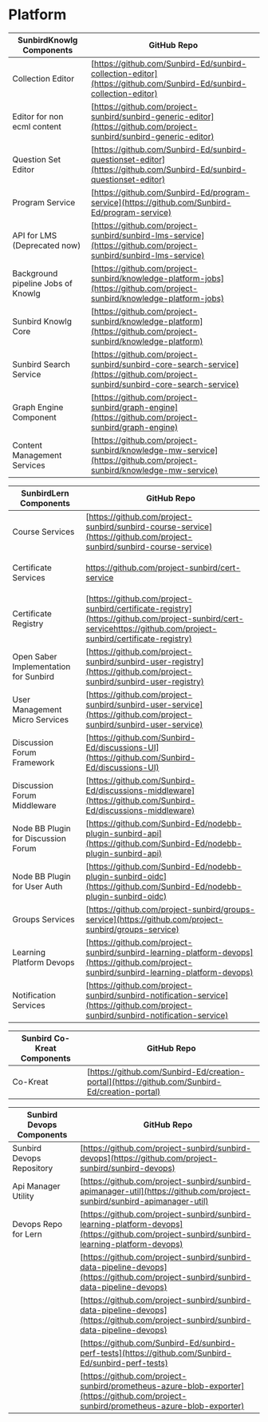 # Platform



| SunbirdKnowlg Components            | GitHub Repo                                                                                                                      |
| ----------------------------------- | -------------------------------------------------------------------------------------------------------------------------------- |
| Collection Editor                   | [https://github.com/Sunbird-Ed/sunbird-collection-editor](https://github.com/Sunbird-Ed/sunbird-collection-editor)               |
| Editor for non ecml content         | [https://github.com/project-sunbird/sunbird-generic-editor](https://github.com/project-sunbird/sunbird-generic-editor)           |
| Question Set Editor                 | [https://github.com/Sunbird-Ed/sunbird-questionset-editor](https://github.com/Sunbird-Ed/sunbird-questionset-editor)             |
| Program Service                     | [https://github.com/Sunbird-Ed/program-service](https://github.com/Sunbird-Ed/program-service)                                   |
| API for LMS (Deprecated now)        | [https://github.com/project-sunbird/sunbird-lms-service](https://github.com/project-sunbird/sunbird-lms-service)                 |
| Background  pipeline Jobs of Knowlg | [https://github.com/project-sunbird/knowledge-platform-jobs](https://github.com/project-sunbird/knowledge-platform-jobs)         |
| Sunbird Knowlg Core                 | [https://github.com/project-sunbird/knowledge-platform](https://github.com/project-sunbird/knowledge-platform)                   |
| Sunbird Search Service              | [https://github.com/project-sunbird/sunbird-core-search-service](https://github.com/project-sunbird/sunbird-core-search-service) |
| Graph Engine Component              | [https://github.com/project-sunbird/graph-engine](https://github.com/project-sunbird/graph-engine)                               |
| Content Management Services         | [https://github.com/project-sunbird/knowledge-mw-service](https://github.com/project-sunbird/knowledge-mw-service)               |



| SunbirdLern Components                | GitHub Repo                                                                                                                                                                     |
| ------------------------------------- | ------------------------------------------------------------------------------------------------------------------------------------------------------------------------------- |
| Course Services                       | [https://github.com/project-sunbird/sunbird-course-service](https://github.com/project-sunbird/sunbird-course-service)                                                          |
| Certificate Services                  | <p><a href="https://github.com/project-sunbird/cert-servicehttps://github.com/project-sunbird/certificate-registry">https://github.com/project-sunbird/cert-service<br></a></p> |
| Certificate Registry                  | [https://github.com/project-sunbird/certificate-registry](https://github.com/project-sunbird/cert-servicehttps://github.com/project-sunbird/certificate-registry)               |
| Open Saber Implementation for Sunbird | [https://github.com/project-sunbird/sunbird-user-registry](https://github.com/project-sunbird/sunbird-user-registry)                                                            |
| User Management Micro Services        | [https://github.com/project-sunbird/sunbird-user-service](https://github.com/project-sunbird/sunbird-user-service)                                                              |
| Discussion Forum Framework            | [https://github.com/Sunbird-Ed/discussions-UI](https://github.com/Sunbird-Ed/discussions-UI)                                                                                    |
| Discussion Forum Middleware           | [https://github.com/Sunbird-Ed/discussions-middleware](https://github.com/Sunbird-Ed/discussions-middleware)                                                                    |
| Node BB Plugin for Discussion Forum   | [https://github.com/Sunbird-Ed/nodebb-plugin-sunbird-api](https://github.com/Sunbird-Ed/nodebb-plugin-sunbird-api)                                                              |
| Node BB Plugin for User Auth          | [https://github.com/Sunbird-Ed/nodebb-plugin-sunbird-oidc](https://github.com/Sunbird-Ed/nodebb-plugin-sunbird-oidc)                                                            |
| Groups Services                       | [https://github.com/project-sunbird/groups-service](https://github.com/project-sunbird/groups-service)                                                                          |
| Learning Platform Devops              | [https://github.com/project-sunbird/sunbird-learning-platform-devops](https://github.com/project-sunbird/sunbird-learning-platform-devops)                                      |
| Notification Services                 | [https://github.com/project-sunbird/sunbird-notification-service](https://github.com/project-sunbird/sunbird-notification-service)                                              |



| Sunbird Co-Kreat Components | GitHub Repo                                                                                    |
| --------------------------- | ---------------------------------------------------------------------------------------------- |
| Co-Kreat                    | [https://github.com/Sunbird-Ed/creation-portal](https://github.com/Sunbird-Ed/creation-portal) |



| Sunbird Devops Components | GitHub Repo                                                                                                                                |
| ------------------------- | ------------------------------------------------------------------------------------------------------------------------------------------ |
| Sunbird Devops Repository | [https://github.com/project-sunbird/sunbird-devops](https://github.com/project-sunbird/sunbird-devops)                                     |
| Api Manager Utility       | [https://github.com/project-sunbird/sunbird-apimanager-util](https://github.com/project-sunbird/sunbird-apimanager-util)                   |
| Devops Repo for Lern      | [https://github.com/project-sunbird/sunbird-learning-platform-devops](https://github.com/project-sunbird/sunbird-learning-platform-devops) |
|                           | [https://github.com/project-sunbird/sunbird-data-pipeline-devops](https://github.com/project-sunbird/sunbird-data-pipeline-devops)         |
|                           | [https://github.com/project-sunbird/sunbird-data-pipeline-devops](https://github.com/project-sunbird/sunbird-data-pipeline-devops)         |
|                           | [https://github.com/Sunbird-Ed/sunbird-perf-tests](https://github.com/Sunbird-Ed/sunbird-perf-tests)                                       |
|                           | [https://github.com/project-sunbird/prometheus-azure-blob-exporter](https://github.com/project-sunbird/prometheus-azure-blob-exporter)     |
